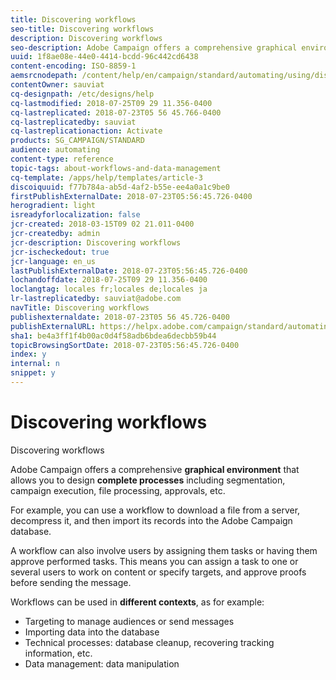 ```yaml
---
title: Discovering workflows
seo-title: Discovering workflows
description: Discovering workflows
seo-description: Adobe Campaign offers a comprehensive graphical environment that allows you to design complete processes including segmentation, campaign execution, file processing, approvals, and so on.
uuid: 1f8ae08e-44e0-4414-bcdd-96c442cd6438
content-encoding: ISO-8859-1
aemsrcnodepath: /content/help/en/campaign/standard/automating/using/discovering-workflows
contentOwner: sauviat
cq-designpath: /etc/designs/help
cq-lastmodified: 2018-07-25T09 29 11.356-0400
cq-lastreplicated: 2018-07-23T05 56 45.766-0400
cq-lastreplicatedby: sauviat
cq-lastreplicationaction: Activate
products: SG_CAMPAIGN/STANDARD
audience: automating
content-type: reference
topic-tags: about-workflows-and-data-management
cq-template: /apps/help/templates/article-3
discoiquuid: f77b784a-ab5d-4af2-b55e-ee4a0a1c9be0
firstPublishExternalDate: 2018-07-23T05:56:45.726-0400
herogradient: light
isreadyforlocalization: false
jcr-created: 2018-03-15T09 02 21.011-0400
jcr-createdby: admin
jcr-description: Discovering workflows
jcr-ischeckedout: true
jcr-language: en_us
lastPublishExternalDate: 2018-07-23T05:56:45.726-0400
lochandoffdate: 2018-07-25T09 29 11.356-0400
loclangtag: locales fr;locales de;locales ja
lr-lastreplicatedby: sauviat@adobe.com
navTitle: Discovering workflows
publishexternaldate: 2018-07-23T05 56 45.726-0400
publishExternalURL: https://helpx.adobe.com/campaign/standard/automating/using/discovering-workflows.html
sha1: be4a3ff1f4b00ac0d4f58adb6bdea6decbb59b44
topicBrowsingSortDate: 2018-07-23T05:56:45.726-0400
index: y
internal: n
snippet: y
---
```


# Discovering workflows

Discovering workflows

Adobe Campaign offers a comprehensive **graphical environment** that allows you to design **complete processes** including segmentation, campaign execution, file processing, approvals, etc.

For example, you can use a workflow to download a file from a server, decompress it, and then import its records into the Adobe Campaign database.

A workflow can also involve users by assigning them tasks or having them approve performed tasks. This means you can assign a task to one or several users to work on content or specify targets, and approve proofs before sending the message.

Workflows can be used in **different contexts**, as for example:

* Targeting to manage audiences or send messages
* Importing data into the database
* Technical processes: database cleanup, recovering tracking information, etc.
* Data management: data manipulation

